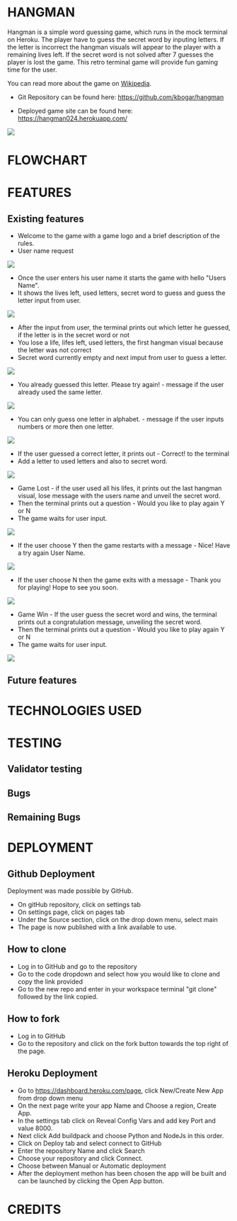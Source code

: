 # HANGMAN
Hangman is a simple word guessing game, which runs in the mock terminal on Heroku. The player have to guess the secret word by inputing letters. If the letter is incorrect the hangman visuals will appear to the player with a remaining lives left. If the secret word is not solved after 7 guesses the player is lost the game. This retro terminal game will provide fun gaming time for the user. 

You can read more about the game on [Wikipedia](https://en.wikipedia.org/wiki/Hangman_(game)).

* Git Repository can be found here: https://github.com/kbogar/hangman

* Deployed game site can be found here: https://hangman024.herokuapp.com/

![](/assets/images/screenshot.png)

# FLOWCHART


# FEATURES
## Existing features
* Welcome to the game with a game logo and a brief description of the rules.
* User name request

![](/assets/images/hangman1.png)

* Once the user enters his user name it starts the game with hello "Users Name".
* It shows the lives left, used letters, secret word to guess and guess the letter input from user.

![](/assets/images/hangman2.png)

* After the input from user, the terminal prints out which letter he guessed, if the letter is in the secret word or not
* You lose a life, lifes left, used letters, the first hangman visual because the letter was not correct
* Secret word currently empty and next imput from user to guess a letter.

![](/assets/images/hangman3.png)

* You already guessed this letter. Please try again! - message if the user already used the same letter.

![](/assets/images/hangman4.png)

* You can only guess one letter in alphabet. - message if the user inputs numbers or more then one letter.

![](/assets/images/hangman5.png)

* If the user guessed a correct letter, it prints out - Correct! to the terminal
* Add a letter to used letters and also to secret word. 

![](/assets/images/hangman6.png)

* Game Lost - if the user used all his lifes, it prints out the last hangman visual, lose message with the users name and unveil the secret word.
* Then the terminal prints out a question - Would you like to play again Y or N 
* The game waits for user input.

![](/assets/images/hangman7.png)

* If the user choose Y then the game restarts with a message - Nice! Have a try again User Name.

![](/assets/images/hangman8.png)

* If the user choose N then the game exits with a message - Thank you for playing! Hope to see you soon.

![](/assets/images/hangman9.png)

* Game Win - If the user guess the secret word and wins, the terminal prints out a congratulation message, unveiling the secret word.
* Then the terminal prints out a question - Would you like to play again Y or N
* The game waits for user input.

![](/assets/images/hangman10.png)

## Future features

# TECHNOLOGIES USED

# TESTING

## Validator testing

## Bugs

## Remaining Bugs

# DEPLOYMENT

## Github Deployment
Deployment was made possible by GitHub.
* On gitHub repository, click on settings tab
* On settings page, click on pages tab
* Under the Source section, click on the drop down menu, select main
* The page is now published with a link available to use.
## How to clone
* Log in to GitHub and go to the repository
* Go to the code dropdown and select how you would like to clone and copy the link provided
* Go to the new repo and enter in your workspace terminal "git clone" followed by the link copied.

## How to fork
* Log in to GitHub
* Go to the repository and click on the fork button towards the top right of the page.

## Heroku Deployment
* Go to https://dashboard.heroku.com/page, click New/Create New App from drop down menu
* On the next page write your app Name and Choose a region, Create App.
* In the settings tab click on Reveal Config Vars and add key Port and value 8000.
* Next click Add buildpack and choose Python and NodeJs in this order.
* Click on Deploy tab and select connect to GitHub
* Enter the repository Name and click Search
* Choose your repository and click Connect.
* Choose between Manual or Automatic deployment
* After the deployment methon has been chosen the app will be built and can be launched by clicking the Open App button.

# CREDITS


